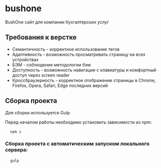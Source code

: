 # bushone
BushOne сайт для компании бухгалтерских услуг
<h2>Требования к верстке</h2>
<ul>
  <li>Семантичность - корректное использование тегов</li>
  <li>Адаптивность - возможность просматривать страницу на всех устройствах</li>
  <li>БЭМ - соблюдение методологии бэм</li>
  <li>Доступность - возможность навигации с клавиатуры и комфортный доступ через screen reader</li>
  <li>Кроссбраузерность - корректное отображение страницы в Chrome, Firefox, Opera, Safari, Edge последних версий</li>
</ul>

<h2>Сборка проекта</h2>
<p>Для сборки используется <a hfef="https://github.com/gulpjs/gulp" target="_blank">Gulp</a></p>
<p>Перед началом работы необходимо установить зависимости из npm:</p>
<pre>
  <code>npm i</code>
</pre>
<h3>Сборка проекта с автоматическим запуском локального сервера: </h3>
<pre>
  <code>gulp</code>
</pre>

